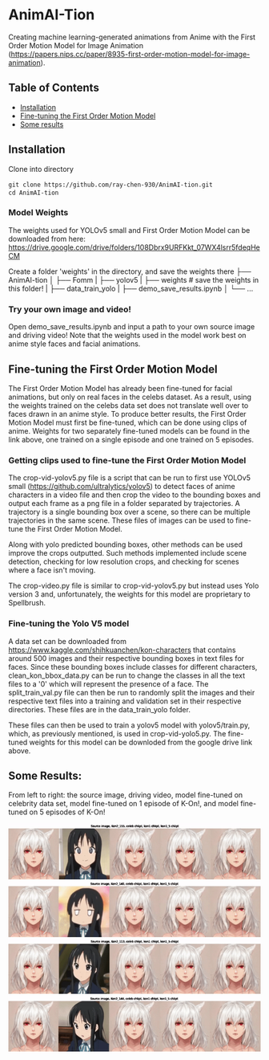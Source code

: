 # AnimAI-Tion

Creating machine learning-generated animations from Anime with the First Order Motion Model for Image Animation (https://papers.nips.cc/paper/8935-first-order-motion-model-for-image-animation).

## Table of Contents
  * [Installation](#installation)
  * [Fine-tuning the First Order Motion Model](#fine-tuning-the-first-order-motion-model)
  * [Some results](#some-results)

## Installation

Clone into directory
```
git clone https://github.com/ray-chen-930/AnimAI-tion.git
cd AnimAI-tion
```

### Model Weights

The weights used for YOLOv5 small and First Order Motion Model can be downloaded from here:
https://drive.google.com/drive/folders/108Dbrx9URFKkt_07WX4lsrr5fdeqHeCM

Create a folder 'weights' in the directory, and save the weights there
├── AnimAI-tion
│   ├── Fomm
|   ├── yolov5
|   ├── weights             # save the weights in this folder!
|   ├── data_train_yolo
|   ├── demo_save_results.ipynb
│   └── ...

### Try your own image and video!

Open demo_save_results.ipynb and input a path to your own source image and driving video! Note that the weights used in the model work best on anime style faces and facial animations.

## Fine-tuning the First Order Motion Model

The First Order Motion Model has already been fine-tuned for facial animations, but only on real faces in the celebs dataset.  As a result, using the weights trained on the celebs data set does not translate well over to faces drawn in an anime style.  To produce better results, the First Order Motion Model must first be fine-tuned, which can be done using clips of anime.  Weights for two separately fine-tuned models can be found in the link above, one trained on a single episode and one trained on 5 episodes.

### Getting clips used to fine-tune the First Order Motion Model

The crop-vid-yolov5.py file is a script that can be run to first use YOLOv5 small (https://github.com/ultralytics/yolov5) to detect faces of anime characters in a video file and then crop the video to the bounding boxes and output each frame as a png file in a folder separated by trajectories.  A trajectory is a single bounding box over a scene, so there can be multiple trajectories in the same scene.  These files of images can be used to fine-tune the First Order Motion Model.

Along with yolo predicted bounding boxes, other methods can be used improve the crops outputted.  Such methods implemented include scene detection, checking for low resolution crops, and checking for scenes where a face isn't moving.

The crop-video.py file is similar to crop-vid-yolov5.py but instead uses Yolo version 3 and, unfortunately, the weights for this model are proprietary to Spellbrush.

### Fine-tuning the Yolo V5 model

A data set can be downloaded from https://www.kaggle.com/shihkuanchen/kon-characters that contains around 500 images and their respective bounding boxes in text files for faces.  Since these bounding boxes include classes for different characters, clean_kon_bbox_data.py can be run to change the classes in all the text files to a '0' which will represent the presence of a face.  The split_train_val.py file can then be run to randomly split the images and their respective text files into a training and validation set in their respective directories.  These files are in the data_train_yolo folder.

These files can then be used to train a yolov5 model with yolov5/train.py, which, as previously mentioned, is used in crop-vid-yolo5.py.  The fine-tuned weights for this model can be downloded from the google drive link above.

## Some Results:

From left to right: the source image, driving video, model fine-tuned on celebrity data set, model fine-tuned on 1 episode of K-On!, and model fine-tuned on 5 episodes of K-On!

![Screenshot](results/sig_better.gif)
![Screenshot](results/goodface_badmove.gif)
![Screenshot](results/head_turn.gif)
![Screenshot](results/eyes.gif)
